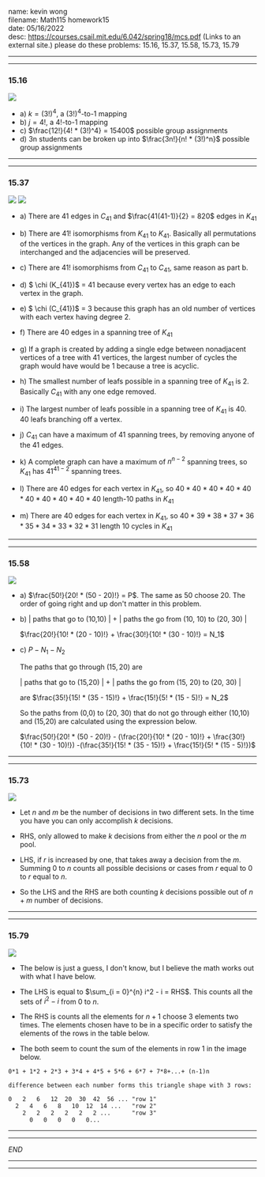 name: kevin wong\
filename: Math115 homework15\
date: 05/16/2022\
desc: https://courses.csail.mit.edu/6.042/spring18/mcs.pdf (Links to an external site.) please do these problems: 15.16, 15.37, 15.58, 15.73, 15.79


---
---

### 15.16
![](https://i.imgur.com/KKgK8Nj.png)

- a) $k = (3!)^4$, a $(3!)^4$-to-1 mapping
- b) $j = 4!$, a $4!$-to-1 mapping
- c) $\frac{12!}{4! * (3!)^4} = 15400$ possible group assignments
- d) 3n students can be broken up into $\frac{3n!}{n! * (3!)^n}$ possible group assignments
---
---

### 15.37

![](https://i.imgur.com/kfqazip.png)
![](https://i.imgur.com/RqC1o16.png)

- a) There are 41 edges in $C_{41}$ and $\frac{41(41-1)}{2} = 820$ edges in $K_{41}$

    
- b) There are $41!$ isomorphisms from $K_{41}$ to $K_{41}$. Basically all permutations of the vertices in the graph. Any of the vertices in this graph can be interchanged and the adjacencies will be preserved.
- c) There are $41!$ isomorphisms from $C_{41}$ to $C_{41}$, same reason as part b.
- d) $ \chi (K_{41})$ = 41 because every vertex has an edge to each vertex in the graph.
- e) $ \chi (C_{41})$ = 3 because this graph has an old number of vertices with each vertex having degree 2.
- f) There are 40 edges in a spanning tree of $K_{41}$
- g) If a graph is created by adding a single edge between nonadjacent vertices of a tree with 41 vertices, the largest number of cycles the graph would have would be 1 because a tree is acyclic.
- h) The smallest number of leafs possible in a spanning tree of $K_{41}$ is 2. Basically $C_{41}$ with any one edge removed.
- i) The largest number of leafs possible in a spanning tree of $K_{41}$ is 40. 40 leafs branching off a vertex.
- j) $C_{41}$ can have a maximum of 41 spanning trees, by removing anyone of the 41 edges.
- k) A complete graph can have a maximum of $n^{n-2}$ spanning trees, so $K_{41}$ has $41^{41-2}$ spanning trees.
- l) There are 40 edges for each vertex in $K_{41}$, so $40 * 40 * 40 * 40 * 40 * 40 * 40 * 40 * 40 * 40$ length-10 paths in $K_{41}$ 
- m) There are 40 edges for each vertex in $K_{41}$, so $40 * 39 * 38 * 37 * 36 * 35 * 34 * 33 * 32 * 31$ length 10 cycles in $K_{41}$

---
---

### 15.58

![](https://i.imgur.com/R9YBrRP.png)

- a) $\frac{50!}{20! * (50 - 20)!} = P$. The same as 50 choose 20. The order of going right and up don't matter in this problem.
- b) | paths that go to (10,10) | + | paths the go from (10, 10) to (20, 30) |
    
    $\frac{20!}{10! * (20 - 10)!} + \frac{30!}{10! * (30 - 10)!}  = N_1$

- c) $P - N_1 - N_2$
    
    The paths that go through $(15, 20)$ are 

    | paths that go to (15,20) | + | paths the go from (15, 20) to (20, 30) |

    are $\frac{35!}{15! * (35 - 15)!} + \frac{15!}{5! * (15 - 5)!} = N_2$

    So the paths from (0,0) to (20, 30) that do not go through either (10,10) and (15,20) are calculated using the expression below.

    $\frac{50!}{20! * (50 - 20)!} - 
(\frac{20!}{10! * (20 - 10)!} + \frac{30!}{10! * (30 - 10)!}) 
-(\frac{35!}{15! * (35 - 15)!} + \frac{15!}{5! * (15 - 5)!})$



---
---

### 15.73

![](https://i.imgur.com/2Q1XZ22.png)

- Let $n$ and $m$ be the number of decisions in two different sets. In the time you have you can only accomplish $k$ decisions.

- RHS, only allowed to make $k$ decisions from either the $n$ pool or the $m$ pool.

- LHS, if $r$ is increased by one, that takes away a decision from the $m$. Summing 0 to $n$ counts all possible decisions or cases from $r$ equal to 0 to $r$ equal to $n$.

- So the LHS and the RHS are both counting $k$ decisions possible out of $n + m$ number of decisions.

---
---

### 15.79

![](https://i.imgur.com/yHVEvdM.png)

- The below is just a guess, I don't know, but I believe the math works out with what I have below.

- The LHS is equal to $\sum_{i = 0}^{n} i^2 - i = RHS$. This counts all the sets of $i^2 - i$ from 0 to $n$.

- The RHS is counts all the elements for $n + 1$ choose 3 elements two times. The elements chosen have to be in a specific order to satisfy the elements of the rows in the table below.

- The both seem to count the sum of the elements in row 1 in the image below.



```
0*1 + 1*2 + 2*3 + 3*4 + 4*5 + 5*6 + 6*7 + 7*8+...+ (n-1)n

difference between each number forms this triangle shape with 3 rows:

0   2   6   12  20  30  42  56 ... "row 1"
  2   4   6   8   10  12  14 ...   "row 2"
    2   2   2   2   2   2 ...      "row 3"
      0   0   0   0   0...
```

---
---

*END*

---
---